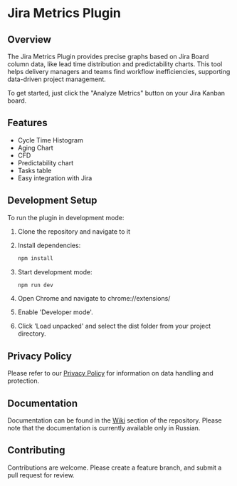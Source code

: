 # Jira Metrics Plugin

## Overview

The Jira Metrics Plugin provides precise graphs based on Jira Board column data, like lead time distribution and predictability charts. This tool helps delivery managers and teams find workflow inefficiencies, supporting data-driven project management.


To get started, just click the "Analyze Metrics" button on your Jira Kanban board.

## Features

- Cycle Time Histogram
- Aging Chart
- CFD
- Predictability chart
- Tasks table
- Easy integration with Jira

## Development Setup

To run the plugin in development mode:

1. Clone the repository and navigate to it

2. Install dependencies:
   ```bash
   npm install
   ```
3. Start development mode:
   ```bash
   npm run dev
   ```
4. Open Chrome and navigate to chrome://extensions/

5. Enable 'Developer mode'.

6. Click 'Load unpacked' and select the dist folder from your project directory.

## Privacy Policy

Please refer to our [Privacy Policy](PRIVACY_POLICY.md) for information on data handling and protection.

## Documentation

Documentation can be found in the [Wiki](https://github.com/anvarKhakimov/jira-metrics-plugin/wiki) section of the repository. Please note that the documentation is currently available only in Russian.

## Contributing

Contributions are welcome. Please create a feature branch, and submit a pull request for review.
